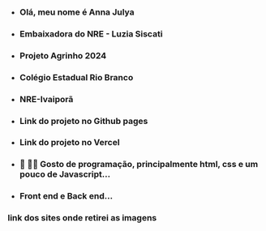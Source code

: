 - ### Olá, meu nome é Anna Julya
- ### Embaixadora do NRE - Luzia Siscati
- ### Projeto Agrinho 2024
- ### Colégio Estadual Rio Branco
- ### NRE-Ivaiporã
- ### Link do projeto no Github pages
- ### Link do projeto no Vercel 
- ### 👀 👨‍💻 Gosto de programação, principalmente html, css e um pouco de Javascript...
- ### Front end e Back end...
 
 
### link dos sites onde retirei as imagens 